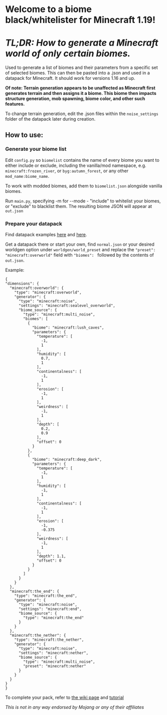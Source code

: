 
# Welcome to a biome black/whitelister for Minecraft 1.19!
# *TL;DR: How to generate a Minecraft world of only certain biomes.*

Used to generate a list of biomes and their parameters from a specific set of selected biomes. This can then be pasted into a .json and used in a datapack for Minecraft. It should work for versions 1.16 and up.

**Of note: Terrain generation appears to be unaffected as Minecraft first generates terrain and then assigns it a biome. This biome then impacts structure generation, mob spawning, biome color, and other such features.**
      
To change terrain generation, edit the .json files within the `noise_settings` folder of the datapack later during creation.
    
## How to use:

### Generate your biome list

Edit `config.py` so `biomelist` contains the name of every biome you want to either include or exclude, including the vanilla/mod namespace, e.g. `minecraft:frozen_river`, or `byg:autumn_forest`, or any other `mod_name:biome_name`.

To work with modded biomes, add them to `biomelist.json` alongside vanilla biomes.

Run `main.py`, specifying -m for --mode - "include" to whitelist your biomes, or "exclude" to blacklist them. The resulting biome JSON will appear at `out.json`

### Prepare your datapack

Find datapack examples [here](https://github.com/slicedlime/examples) and [here](https://drive.google.com/drive/folders/1F8F8gFyy6oy4WVcMiDNd_8cFTnNjromP).

Get a datapack there or start your own, find `normal.json` or your desired worldgen option under `worldgen/world_preset` and replace the `"preset": "minecraft:overworld"` field with `"biomes": ` followed by the contents of `out.json`.

Example:
  ```
{
  "dimensions": {
    "minecraft:overworld": {
      "type": "minecraft:overworld",
      "generator": {
        "type": "minecraft:noise",
        "settings": "minecraft:sealevel_overworld",
        "biome_source": {
          "type": "minecraft:multi_noise",
          "biomes": [
            {
              "biome": "minecraft:lush_caves",
              "parameters": {
                "temperature": [
                  -1,
                  1
                ],
                "humidity": [
                  0.7,
                  1
                ],
                "continentalness": [
                  -1,
                  1
                ],
                "erosion": [
                  -1,
                  1
                ],
                "weirdness": [
                  -1,
                  1
                ],
                "depth": [
                  0.2,
                  0.9
                ],
                "offset": 0
              }
            },
            {
              "biome": "minecraft:deep_dark",
              "parameters": {
                "temperature": [
                  -1,
                  1
                ],
                "humidity": [
                  -1,
                  1
                ],
                "continentalness": [
                  -1,
                  1
                ],
                "erosion": [
                  -1,
                  -0.375
                ],
                "weirdness": [
                  -1,
                  1
                ],
                "depth": 1.1,
                "offset": 0
              }
            }
          ]
        }
      }
    },
    "minecraft:the_end": {
      "type": "minecraft:the_end",
      "generator": {
        "type": "minecraft:noise",
        "settings": "minecraft:end",
        "biome_source": {
          "type": "minecraft:the_end"
        }
      }
    },
    "minecraft:the_nether": {
      "type": "minecraft:the_nether",
      "generator": {
        "type": "minecraft:noise",
        "settings": "minecraft:nether",
        "biome_source": {
          "type": "minecraft:multi_noise",
          "preset": "minecraft:nether"
        }
      }
    }
  }
}
  ```

To complete your pack, refer to [the wiki page](https://minecraft.fandom.com/wiki/Data_pack) and [tutorial](https://minecraft.fandom.com/wiki/Tutorials/Creating_a_data_pack)

*This is not in any way endorsed by Mojang or any of their affiliates*